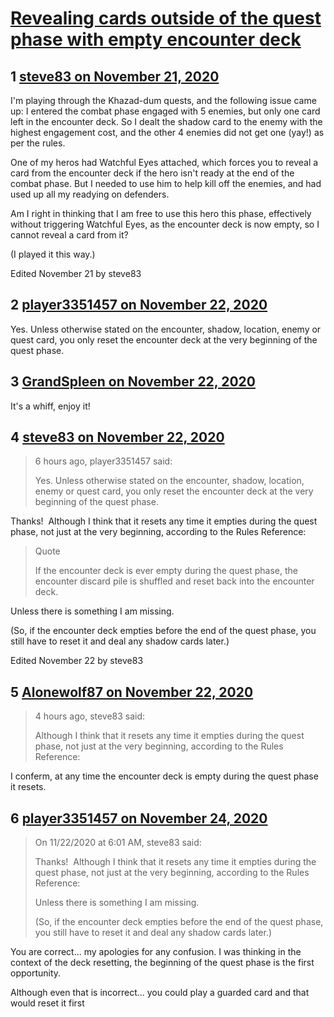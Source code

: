 # [Revealing cards outside of the quest phase with empty encounter deck](https://community.fantasyflightgames.com/topic/312703-revealing-cards-outside-of-the-quest-phase-with-empty-encounter-deck/)

## 1 [steve83 on November 21, 2020](https://community.fantasyflightgames.com/topic/312703-revealing-cards-outside-of-the-quest-phase-with-empty-encounter-deck/?do=findComment&comment=4018058)

I'm playing through the Khazad-dum quests, and the following issue came up: I entered the combat phase engaged with 5 enemies, but only one card left in the encounter deck. So I dealt the shadow card to the enemy with the highest engagement cost, and the other 4 enemies did not get one (yay!) as per the rules.

One of my heros had Watchful Eyes attached, which forces you to reveal a card from the encounter deck if the hero isn't ready at the end of the combat phase. But I needed to use him to help kill off the enemies, and had used up all my readying on defenders.

Am I right in thinking that I am free to use this hero this phase, effectively without triggering Watchful Eyes, as the encounter deck is now empty, so I cannot reveal a card from it?

(I played it this way.)

Edited November 21 by steve83

## 2 [player3351457 on November 22, 2020](https://community.fantasyflightgames.com/topic/312703-revealing-cards-outside-of-the-quest-phase-with-empty-encounter-deck/?do=findComment&comment=4018309)

Yes. Unless otherwise stated on the encounter, shadow, location, enemy or quest card, you only reset the encounter deck at the very beginning of the quest phase.

## 3 [GrandSpleen on November 22, 2020](https://community.fantasyflightgames.com/topic/312703-revealing-cards-outside-of-the-quest-phase-with-empty-encounter-deck/?do=findComment&comment=4018315)

It's a whiff, enjoy it!

## 4 [steve83 on November 22, 2020](https://community.fantasyflightgames.com/topic/312703-revealing-cards-outside-of-the-quest-phase-with-empty-encounter-deck/?do=findComment&comment=4018356)

> 6 hours ago, player3351457 said:
> 
> Yes. Unless otherwise stated on the encounter, shadow, location, enemy or quest card, you only reset the encounter deck at the very beginning of the quest phase.

Thanks!  Although I think that it resets any time it empties during the quest phase, not just at the very beginning, according to the Rules Reference:

> Quote
> 
> If the encounter deck is ever empty during the quest phase, the encounter discard pile is shuffled and reset back into the encounter deck.

Unless there is something I am missing.

(So, if the encounter deck empties before the end of the quest phase, you still have to reset it and deal any shadow cards later.)

Edited November 22 by steve83

## 5 [Alonewolf87 on November 22, 2020](https://community.fantasyflightgames.com/topic/312703-revealing-cards-outside-of-the-quest-phase-with-empty-encounter-deck/?do=findComment&comment=4018398)

> 4 hours ago, steve83 said:
> 
> Although I think that it resets any time it empties during the quest phase, not just at the very beginning, according to the Rules Reference:

I conferm, at any time the encounter deck is empty during the quest phase it resets.

## 6 [player3351457 on November 24, 2020](https://community.fantasyflightgames.com/topic/312703-revealing-cards-outside-of-the-quest-phase-with-empty-encounter-deck/?do=findComment&comment=4019096)

> On 11/22/2020 at 6:01 AM, steve83 said:
> 
> Thanks!  Although I think that it resets any time it empties during the quest phase, not just at the very beginning, according to the Rules Reference:
> 
> Unless there is something I am missing.
> 
> (So, if the encounter deck empties before the end of the quest phase, you still have to reset it and deal any shadow cards later.)

You are correct... my apologies for any confusion. I was thinking in the context of the deck resetting, the beginning of the quest phase is the first opportunity.

Although even that is incorrect... you could play a guarded card and that would reset it first

